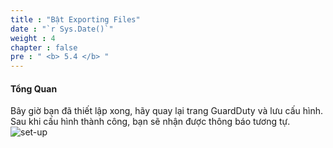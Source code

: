 ```yaml
---
title : "Bật Exporting Files"
date : "`r Sys.Date()`"
weight : 4
chapter : false
pre : " <b> 5.4 </b> "
---
```


#### Tổng Quan
Bây giờ bạn đã thiết lập xong, hãy quay lại trang GuardDuty và lưu cấu hình. Sau khi cấu hình thành công, bạn sẽ nhận được thông báo tương tự.
![set-up](/images/5.%20Export%20Findings/5.15.jpg?width=60pc)
